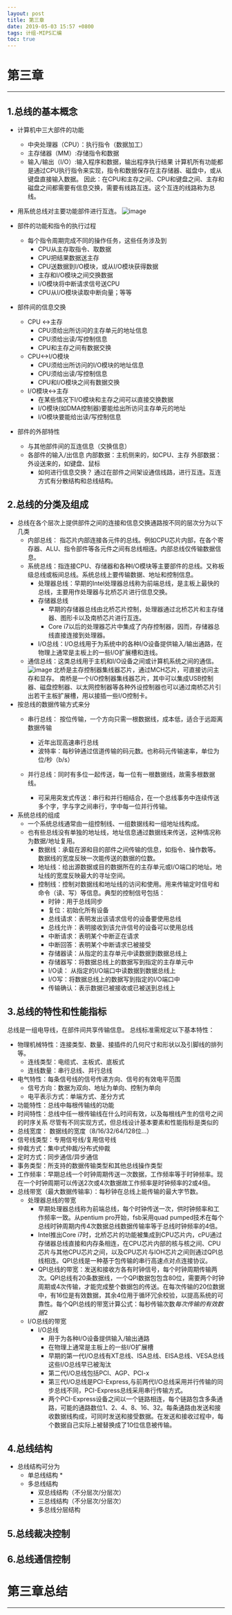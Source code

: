 ```yaml
---
layout: post
title: 第三章 
date: 2019-05-03 15:57 +0800
tags: 计组-MIPS汇编
toc: true
---
```

# 第三章
***
## 1.总线的基本概念
+ 计算机中三大部件的功能
  - 中央处理器（CPU）：执行指令（数据加工）
  - 主存储器（MM）:存储指令和数据
  - 输入/输出（I/O）:输入程序和数据，输出程序执行结果
  计算机所有功能都是通过CPU执行指令来实现，指令和数据保存在主存储器、磁盘中，或从键盘直接输入数据。
因此：在CPU和主存之间、CPU和键盘之间、主存和磁盘之间都需要有信息交换，需要有线路互连。这个互连的线路称为总线。
+ 用系统总线对主要功能部件进行互连。
  ![image](https://github.com/kyre0e/kyre0e.github.io/assets/169347540/a3b5ccaf-7911-460a-8097-34b22da6ccee)

+ 部件的功能和指令的执行过程
  - 每个指令周期完成不同的操作任务，这些任务涉及到
    * CPU从主存取指令、取数据
    * CPU把结果数据送主存
    * CPU送数据到I/O模块，或从I/O模块获得数据
    * 主存和I/O模块之间交换数据
    * I/O模块将中断请求信号送CPU
    * CPU从I/O模块读取中断向量；等等
  
+ 部件间的信息交换
  - CPU <->主存
    * CPU须给出所访问的主存单元的地址信息
    * CPU须给出读/写控制信息
    * CPU和主存之间有数据交换
  - CPU<->I/O模块
    * CPU须给出所访问的I/O模块的地址信息
    * CPU须给出读/写控制信息
    * CPU和I/O模块之间有数据交换
  - I/O模块<->主存
    * 在某些情况下I/O模块和主存之间可以直接交换数据
    * I/O模块(如DMA控制器)要能给出所访问主存单元的地址
    * I/O模块要能给出读/写控制信息
+ 部件的外部特性
  - 与其他部件间的互连信息（交换信息）
  - 各部件的输入/出信息 内部数据：主机侧来的，如CPU、主存 外部数据：外设送来的，如键盘、鼠标
    * 如何进行信息交换？ 通过在部件之间架设通信线路，进行互连。互连方式有分散结构和总线结构。
## 2.总线的分类及组成
+ 总线在各个层次上提供部件之间的连接和信息交换通路按不同的层次分为以下几类
  - 内部总线： 指芯片内部连接各元件的总线。例如CPU芯片内部，在各个寄存器、ALU、指令部件等各元件之间有总线相连。内部总线仅传输数据信息。
  - 系统总线：指连接CPU、存储器和各种I/O模块等主要部件的总线。又称板级总线或板间总线。系统总线上要传输数据、地址和控制信息。
    * 处理器总线：早期的Intel处理器总线称为前端总线，是主板上最快的总线，主要用作处理器与北桥芯片进行信息交换。
    * 存储器总线
      - 早期的存储器总线由北桥芯片控制，处理器通过北桥芯片和主存储器、图形卡以及南桥芯片进行互连。
      - Core i7以后的处理器芯片中集成了内存控制器，因而，存储器总线直接连接到处理器。
    * I/O总线：I/O总线用于为系统中的各种I/O设备提供输入/输出通路，在物理上通常是主板上的一些I/O扩展槽和连线。
  - 通信总线：这类总线用于主机和I/O设备之间或计算机系统之间的通信。
  ![image](https://github.com/kyre0e/kyre0e.github.io/assets/169347540/52bd9460-a0f2-4fd4-a732-56466ac58307)
北桥是主存控制器集线器芯片，通过MCH芯片，可直接访问主存和显存。
南桥是一个I/O控制器集线器芯片，其中可以集成USB控制器、磁盘控制器、以太网控制器等各种外设控制器也可以通过南桥芯片引出若干主板扩展槽，用以接插一些I/O控制卡。
+ 按总线的数据传输方式来分
  - 串行总线： 按位传输，一个方向只需一根数据线，成本低，适合于远距离数据传输
    * 近年出现高速串行总线
    * 波特率：每秒钟通过信道传输的码元数。也称码元传输速率，单位为位/秒（b/s）
      
  - 并行总线：同时有多位一起传送，每一位有一根数据线，故需多根数据线。
    * 可采用突发式传送：串行和并行相结合，在一个总线事务中连续传送多个字，字与字之间串行，字中每一位并行传输。
+ 系统总线的组成
  - 一个系统总线通常由一组控制线、一组数据线和一组地址线构成。
  - 也有些总线没有单独的地址线，地址信息通过数据线来传送，这种情况称为数据/地址复用。
    * 数据线：承载在源和目的部件之间传输的信息，如指令、操作数等。数据线的宽度反映一次能传送的数据的位数。
    * 地址线：给出源数据或目的数据所在的主存单元或I/O端口的地址。地址线的宽度反映最大的寻址空间。
    * 控制线：控制对数据线和地址线的访问和使用。用来传输定时信号和命令（读、写）等信息。典型的控制信号包括：
      - 时钟：用于总线同步
      - 复位：初始化所有设备
      - 总线请求：表明发出该请求信号的设备要使用总线
      - 总线允许：表明接收到该允许信号的设备可以使用总线
      - 中断请求：表明某个中断正在请求
      - 中断回答：表明某个中断请求已被接受
      - 存储器读：从指定的主存单元中读数据到数据总线上
      - 存储器写：将数据总线上的数据写到指定的主存单元中
      - I/O读： 从指定的I/O端口中读数据到数据总线上
      - I/O写：将数据总线上的数据写到指定的I/O端口中
      - 传输确认：表示数据已被接收或已被送到总线上
      
## 3.总线的特性和性能指标
总线是一组电导线，在部件间共享传输信息。
总线标准需规定以下基本特性：
+ 物理机械特性：连接类型、数量、接插件的几何尺寸和形状以及引脚线的排列等。
  - 连线类型：电缆式、主板式、底板式
  - 连线数量：串行总线、并行总线
+ 电气特性：每条信号线的信号传递方向、信号的有效电平范围
  - 信号方向：数据为双向、地址为单向、控制为单向
  - 电平表示方式：单端方式、差分方式
+ 功能特性：总线中每根传输线的功能
+ 时间特性：总线中任一根传输线在什么时间有效，以及每根线产生的信号之间的时序关系
尽管有不同实现方式，但总线设计基本要素和性能指标是类似的
+ 总线宽度： 数据线的宽度（8/16/32/64/128位...）
+ 信号线类型：专用信号线/复用信号线
+ 仲裁方式：集中式仲裁/分布式仲裁
+ 定时方式：同步通信/异步通信
+ 事务类型：所支持的数据传输类型和其他总线操作类型
+ 工作频率：早期总线一个时钟周期传送一次数据，工作频率等于时钟频率。现在一个时钟周期可以传送2次或4次数据故工作频率是时钟频率的2或4倍。
+ 总线带宽（最大数据传输率）：每秒钟在总线上能传输的最大字节数。
  - 处理器总线的带宽
    * 早期处理器总线称为前端总线，每个时钟传送一次，供时钟频率和工作频率一致。从pentium pro开始，fsb采用quad pumped技术在每个总线时钟周期内传4次数据总线数据传输率等于总线时钟频率的4倍。
    * Intel推出Core i7时，北桥芯片的功能被集成到CPU芯片内，cPU通过存储器总线直接和内存条相连，在CPU芯片内部的核与核之间、CPU芯片与其他CPU芯片之间，以及CPU芯片与IOH芯片之间则通过QPI总线相连。QPI总线是一种基于包传输的串行高速点对点连接协议。
    * QPI总线的带宽：发送和接收方各有时钟信号，每个时钟周期传输两次。QPI总线有20条数据线，一个QPI数据包包含80位，需要两个时钟周期或4次传输，才能完成整个数据包的传送。在每次传输的20位数据中，有16位是有效数据，其余4位用于循环冗余校验，以提高系统的可靠性。每个QPI总线的带宽计算公式：每秒传输次数*每次传输的有效数据*2
  - I/O总线的带宽
    * I/O总线
      + 用于为各种I/O设备提供输入/输出通路
      + 在物理上通常是主板上的一些I/O扩展槽
      + 早期的第一代I/O总线有XT总线、ISA总线、EISA总线、VESA总线这些I/O总线早已被淘汰
      + 第二代I/O总线包括PCI、AGP、PCI-x
      + 第三代I/O总线是PCI-Express,与前两代I/O总线采用并行传输的同步总线不同，PCI-Express总线采用串行传输方式。
      + 两个PCI-Express设备之间以一个链路相连，每个链路包含多条通路，可能的通路数位1、2、4、8、16、32。每条通路由发送和接收数据线构成，可同时发送和接受数据。在发送和接收过程中，每个数据自己实际上被替换成了10位信息被传输。
## 4.总线结构
+ 总线结构可分为
  - 单总线结构
    *
  - 多总线结构
    * 双总线结构（不分层次/分层次）
    * 三总线结构（不分层次/分层次）
    * 多总线分层结构
## 5.总线裁决控制
## 6.总线通信控制
# 第三章总结
***
